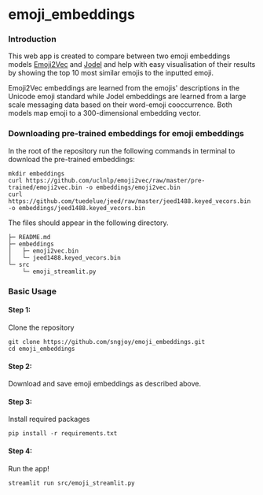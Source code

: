 # emoji_embeddings

### Introduction
This web app is created to compare between two emoji embeddings models [Emoji2Vec](https://arxiv.org/pdf/1609.08359.pdf) and [Jodel](https://arxiv.org/pdf/2006.01207.pdf) and help with easy visualisation of their results by showing the top 10 most similar emojis to the inputted emoji.

Emoji2Vec embeddings are learned from the emojis' descriptions in the Unicode emoji standard while Jodel embeddings are learned from a large scale messaging data based on their word-emoji cooccurrence. Both models map emoji to a 300-dimensional embedding vector.


### Downloading pre-trained embeddings for emoji embeddings 
In the root of the repository run the following commands in terminal to download the pre-trained embeddings:
```
mkdir embeddings
curl https://github.com/uclnlp/emoji2vec/raw/master/pre-trained/emoji2vec.bin -o embeddings/emoji2vec.bin
curl https://github.com/tuedelue/jeed/raw/master/jeed1488.keyed_vecors.bin -o embeddings/jeed1488.keyed_vecors.bin
```
The files should appear in the following directory.
```
├─ README.md
├─ embeddings
│   ├─ emoji2vec.bin
│   └─ jeed1488.keyed_vecors.bin
└─ src
    └─ emoji_streamlit.py
```

### Basic Usage
#### Step 1:
Clone the repository 
```
git clone https://github.com/sngjoy/emoji_embeddings.git
cd emoji_embeddings
```
#### Step 2:
Download and save emoji embeddings as described above.

#### Step 3:
Install required packages

```
pip install -r requirements.txt
```
#### Step 4: 
Run the app!
```
streamlit run src/emoji_streamlit.py